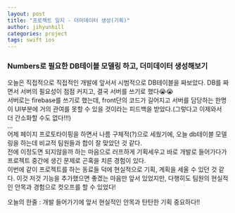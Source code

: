 ```yaml
---
layout: post
title: "프로젝트 일지 - 더미데이터 생성(기획)"
author: jihyunhill
categories: project
tags: swift ios
---
```


### Numbers로 필요한 DB테이블 모델링 하고, 더미데이터 생성해보기

오늘은 직접적으로 직접적인 개발에 앞서서 시범적으로 DB테이블을 짜보았다.
DB를 짜면서 서버의 필요성이 점점 커지고, 결국 서버를 쓰기로 했다😭😭    
서버로는 firebase를 쓰기로 했는데, front단의 코드가 길어지고 서버를 담당하는 한명이 UI부분에 거의 관여를 못할 수 있을 것이라는 피드백을 받았다.(그렇다고 이제와서 더 간소화할 수도 없다!!!)     
...     
어제 페이지 프로토타이핑을 하면서 나름 구체적(?)으로 세웠기에, 오늘 db테이블 모델링을 하는데 비교적 팀원들과 합이 잘 맞았던 것 같다.    
전에 이정도면 되지않을까 하는 마음으로 러프하게 기획세우고 바로 개발로 들어가다가 프로젝트 중간에 생긴 문제로 곤혹을 치른 경험이 있다.   
이번에 같이 프로젝트를 하는 동료들 덕에 현실적으로 기획, 계획을 세울 수 있던 것 같다. 이것 저것 기능을 추가했으면 좋겠는 마음만 앞서 있었지만, 다행히도 팀원의 현실적인 안목과 경험으로 컷오프를 할 수 있었다!     

오늘의 한줄 : 개발 들어가기에 앞서 현실적인 안목과 탄탄한 기획 중요하다!!     
